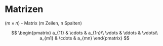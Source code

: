 # Matrizen

$(m \times n)$ - Matrix (m Zeilen, n Spalten)

$$
    \begin{pmatrix}
    a_{11} & \cdots & a_{1n}\\
    \vdots & \ddots & \vdots\\
    a_{m1} & \cdots & a_{mn}
    \end{pmatrix}
$$
